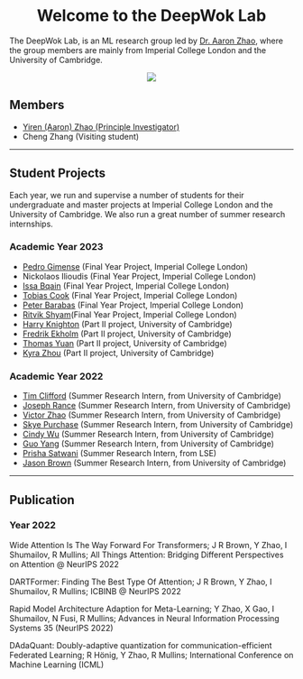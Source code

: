 <center> <h1>Welcome to the DeepWok Lab</h1> </center>

The DeepWok Lab, is an ML research group led by [Dr. Aaron Zhao](https://aaronzhao.me/), where the group members are mainly from Imperial College London and the University of Cambridge.

<center>
<img src="{{site.baseurl}}/deepwok2.png">
</center>



## Members

* [Yiren (Aaron) Zhao (Principle Investigator)](https://aaronzhao.me/)
* Cheng Zhang (Visiting student)

---
## Student Projects

Each year, we run and supervise a number of students for their undergraduate and master projects at Imperial College London and the University of Cambridge. We also run a great number of summer research internships.

### Academic Year 2023

* [Pedro Gimense](https://www.pedrogimenes.co.uk/) (Final Year Project, Imperial College London)
* Nickolaos Ilioudis (Final Year Project, Imperial College London)
* [Issa Bqain](https://issabqain.com/) (Final Year Project, Imperial College London)
* [Tobias Cook](https://www.linkedin.com/in/tobias-cook-542b10250/) (Final Year Project, Imperial College London)
* [Peter Barabas](https://www.linkedin.com/in/peter-barabas-195395230/?trk=people-guest_people_search-card&originalSubdomain=uk) (Final Year Project, Imperial College London)
* [Ritvik Shyam](https://ritvikshyam19.wixsite.com/ritvik-shyam)(Final Year Project, Imperial College London)
* [Harry Knighton](https://www.linkedin.com/in/harry-knighton-971452223/?originalSubdomain=uk) (Part II project, University of Cambridge)
* [Fredrik Ekholm](https://www.linkedin.com/in/fredrik-ekholm-503711146/?originalSubdomain=se) (Part II project, University of Cambridge)
* [Thomas Yuan](https://hk.linkedin.com/in/thomasyuan1) (Part II project, University of Cambridge)
* [Kyra Zhou](https://uk.linkedin.com/in/kyra-zhou) (Part II project, University of Cambridge)

### Academic Year 2022

* [Tim Clifford](https://tim.clifford.lol/) (Summer Research Intern, from University of Cambridge)
* [Joseph Rance](https://www.cst.cam.ac.uk/people/jr879) (Summer Research Intern, from University of Cambridge)
* [Victor Zhao](https://victorzxy.github.io/) (Summer Research Intern, from University of Cambridge)
* [Skye Purchase](https://www.cst.cam.ac.uk/people/atp45) (Summer Research Intern, from University of Cambridge)
* [Cindy Wu](<https://www.linkedin.com/in/cindywux/>) (Summer Research Intern, from University of Cambridge)
* [Guo Yang](https://uk.linkedin.com/in/guo-yang-1b492a21b) (Summer Research Intern, from University of Cambridge)
* [Prisha Satwani](https://uk.linkedin.com/in/prishasatwani) (Summer Research Intern, from LSE)
* [Jason Brown](https://gitlab.com/jrbrown) (Summer Research Intern, from University of Cambridge)

---

## Publication 

### Year 2022

Wide Attention Is The Way Forward For Transformers;
J R Brown, Y Zhao, I Shumailov, R Mullins;
All Things Attention: Bridging Different Perspectives on Attention @ NeurIPS 2022

DARTFormer: Finding The Best Type Of Attention;
J R Brown, Y Zhao, I Shumailov, R Mullins;
ICBINB @ NeurIPS 2022

Rapid Model Architecture Adaption for Meta-Learning;
Y Zhao, X Gao, I Shumailov, N Fusi, R Mullins;
Advances in Neural Information Processing Systems 35 (NeurIPS 2022)

DAdaQuant: Doubly-adaptive quantization for communication-efficient Federated Learning;
R Hönig, Y Zhao, R Mullins;
International Conference on Machine Learning (ICML)
